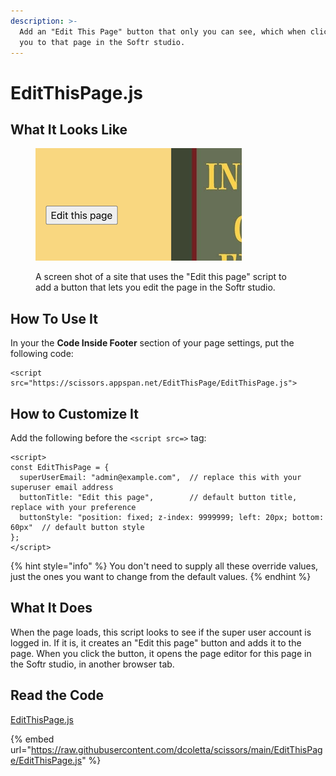 ```yaml
---
description: >-
  Add an "Edit This Page" button that only you can see, which when clicked takes
  you to that page in the Softr studio.
---
```


# EditThisPage.js

## What It Looks Like

<figure><img src="../.gitbook/assets/f91410d5c7f08c1f191486cfb68c6c692fc3a9ff.png" alt="A screen shot of a site that uses the &#x22;Edit this page&#x22; script to add a button that lets you edit the page in the Softr studio."><figcaption><p>A screen shot of a site that uses the "Edit this page" script to add a button that lets you edit the page in the Softr studio.</p></figcaption></figure>

## How To Use It

In your the **Code Inside Footer** section of your page settings, put the following code:

```
<script src="https://scissors.appspan.net/EditThisPage/EditThisPage.js">
```

## How to Customize It

Add the following before the `<script src=>` tag:

```
<script>
const EditThisPage = {
  superUserEmail: "admin@example.com",  // replace this with your superuser email address
  buttonTitle: "Edit this page",        // default button title, replace with your preference
  buttonStyle: "position: fixed; z-index: 9999999; left: 20px; bottom: 60px"  // default button style
};
</script>
```

{% hint style="info" %}
You don't need to supply all these override values, just the ones you want to change from the default values.
{% endhint %}

## What It Does

When the page loads, this script looks to see if the super user account is logged in. If it is, it creates an "Edit this page" button and adds it to the page. When you click the button, it opens the page editor for this page in the Softr studio, in another browser tab.

## Read the Code

[EditThisPage.js](https://scissors.appspan.net/EditThisPage/EditThisPage.js)

{% embed url="https://raw.githubusercontent.com/dcoletta/scissors/main/EditThisPage/EditThisPage.js" %}
